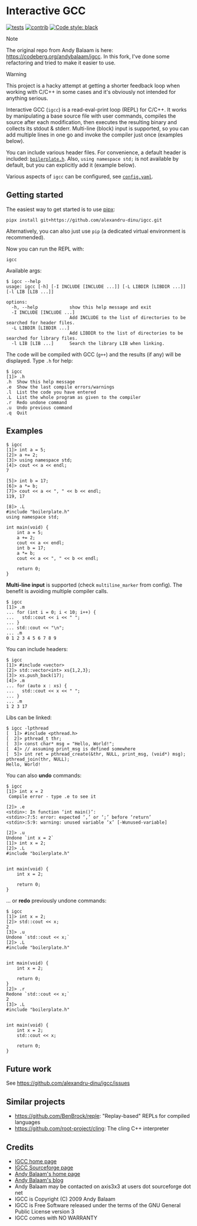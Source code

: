 # Interactive GCC

[![tests](https://github.com/alexandru-dinu/igcc/actions/workflows/main.yml/badge.svg)](https://github.com/alexandru-dinu/igcc/actions/workflows/main.yml)
[![contrib](https://img.shields.io/badge/contributions-welcome-brightgreen.svg?style=flat)](https://github.com/alexandru-dinu/igcc/issues)
[![Code style: black](https://img.shields.io/badge/code%20style-black-000000.svg)](https://github.com/psf/black)

> [!NOTE]
> The original repo from Andy Balaam is here: https://codeberg.org/andybalaam/igcc.
> In this fork, I've done some refactoring and tried to make it easier to use.

> [!WARNING]
> This project is a hacky attempt at getting a shorter feedback loop when working with C/C++ in some cases and it's obviously not intended for anything serious.

Interactive GCC (`igcc`) is a read-eval-print loop (REPL) for C/C++. It works by manipulating a base source file with user commands, compiles the source after each modification, then executes the resulting binary and collects its stdout & stderr.
Multi-line (block) input is supported, so you can add multiple lines in one go and invoke the compiler just once (examples below).

You can include various header files. For convenience, a default header is included: [`boilerplate.h`](https://github.com/alexandru-dinu/igcc/blob/main/igcc/assets/boilerplate.h). Also, `using namespace std;` is not available by default, but you can explicitly add it (example below).

Various aspects of `igcc` can be configured, see [`config.yaml`](https://github.com/alexandru-dinu/igcc/blob/main/igcc/assets/config.yaml).

## Getting started
The easiest way to get started is to use [pipx](https://pipx.pypa.io/stable/):
```
pipx install git+https://github.com/alexandru-dinu/igcc.git
```
Alternatively, you can also just use `pip` (a dedicated virtual environment is recommended).

Now you can run the REPL with:
```
igcc
```

Available args:
```
$ igcc --help
usage: igcc [-h] [-I INCLUDE [INCLUDE ...]] [-L LIBDIR [LIBDIR ...]] [-l LIB [LIB ...]]

options:
  -h, --help            show this help message and exit
  -I INCLUDE [INCLUDE ...]
                        Add INCLUDE to the list of directories to be searched for header files.
  -L LIBDIR [LIBDIR ...]
                        Add LIBDIR to the list of directories to be searched for library files.
  -l LIB [LIB ...]      Search the library LIB when linking.
```

The code will be compiled with GCC (`g++`) and the results (if any) will be displayed.
Type `.h` for help:

```
$ igcc
[1]> .h
.h  Show this help message
.e  Show the last compile errors/warnings
.l  List the code you have entered
.L  List the whole program as given to the compiler
.r  Redo undone command
.u  Undo previous command
.q  Quit
```

## Examples
```
$ igcc
[1]> int a = 5;
[2]> a += 2;
[3]> using namespace std;
[4]> cout << a << endl;
7

[5]> int b = 17;
[6]> a *= b;
[7]> cout << a << ", " << b << endl;
119, 17

[8]> .L
#include "boilerplate.h"
using namespace std;

int main(void) {
    int a = 5;
    a += 2;
    cout << a << endl;
    int b = 17;
    a *= b;
    cout << a << ", " << b << endl;

    return 0;
}
```

**Multi-line input** is supported (check `multiline_marker` from config). The benefit is avoiding multiple compiler calls.
```
$ igcc
[1]> .m
... for (int i = 0; i < 10; i++) {
...   std::cout << i << " ";
... }
... std::cout << "\n";
... .m
0 1 2 3 4 5 6 7 8 9
```

You can include headers:
```
$ igcc
[1]> #include <vector>
[2]> std::vector<int> xs{1,2,3};
[3]> xs.push_back(17);
[4]> .m
... for (auto x : xs) {
...   std::cout << x << " ";
... }
... .m
1 2 3 17
```

Libs can be linked:
```
$ igcc -lpthread
[  1]> #include <pthread.h>
[  2]> pthread_t thr;
[  3]> const char* msg = "Hello, World!";
[  4]> // assuming print_msg is defined somewhere
[  5]> int ret = pthread_create(&thr, NULL, print_msg, (void*) msg); pthread_join(thr, NULL);
Hello, World!
```

You can also **undo** commands:
```
$ igcc
[1]> int x = 2
 Compile error - type .e to see it

[2]> .e
<stdin>: In function ‘int main()’:
<stdin>:7:5: error: expected ‘,’ or ‘;’ before ‘return’
<stdin>:5:9: warning: unused variable ‘x’ [-Wunused-variable]

[2]> .u
Undone `int x = 2`
[1]> int x = 2;
[2]> .L
#include "boilerplate.h"


int main(void) {
    int x = 2;

    return 0;
}
```

... or **redo** previously undone commands:
```
$ igcc
[1]> int x = 2;
[2]> std::cout << x;
2
[3]> .u
Undone `std::cout << x;`
[2]> .L
#include "boilerplate.h"


int main(void) {
    int x = 2;

    return 0;
}
[2]> .r
Redone `std::cout << x;`
2
[3]> .L
#include "boilerplate.h"


int main(void) {
    int x = 2;
    std::cout << x;

    return 0;
}
```

## Future work
See https://github.com/alexandru-dinu/igcc/issues

## Similar projects
- https://github.com/BenBrock/reple: "Replay-based" REPLs for compiled languages
- https://github.com/root-project/cling: The cling C++ interpreter


## Credits
- [IGCC home page](http://www.artificialworlds.net/wiki/IGCC/IGCC)
- [IGCC Sourceforge page](http://sourceforge.net/projects/igcc/)
- [Andy Balaam's home page](http://www.artificialworlds.net)
- [Andy Balaam's blog](http://www.artificialworlds.net/blog)
- Andy Balaam may be contacted on axis3x3 at users dot sourceforge dot net
- IGCC is Copyright (C) 2009 Andy Balaam
- IGCC is Free Software released under the terms of the GNU General Public License version 3
- IGCC comes with NO WARRANTY
